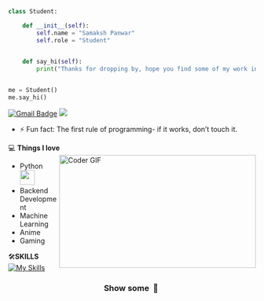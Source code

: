 ```python



class Student:

    def __init__(self):
        self.name = "Samaksh Panwar"
        self.role = "Student"
        

    def say_hi(self):
        print("Thanks for dropping by, hope you find some of my work interesting.")


me = Student()
me.say_hi()
```

[![Gmail Badge](https://img.shields.io/badge/-samaksh-c14438?style=flat-square&logo=Gmail&logoColor=white&link=mailto:samakshpanwar66@gmail.com)](mailto:samakshpanwar66@gmail.com) ![](https://komarev.com/ghpvc/?username=samakshpanwar&color=blueviolet)


- ⚡ Fun fact: The first rule of programming- if it works, don’t touch it.

💻 **Things I love**                                                                                        <img align="right" src="https://media4.giphy.com/media/v1.Y2lkPTc5MGI3NjExcGhxMGM2bXJqcG1idzFnN2R5OXF0ZjlwZW81bHJucjZ6eG5qNWpwNSZlcD12MV9pbnRlcm5hbF9naWZfYnlfaWQmY3Q9Zw/JqmupuTVZYaQX5s094/giphy.gif" alt="Coder GIF" width="400" height="230">
- Python <img src="https://media.giphy.com/media/WUlplcMpOCEmTGBtBW/giphy.gif" width="30">    
- Backend Development                                                                           
- Machine Learning                                                                           
- Anime
- Gaming





  
    


🛠**SKILLS**
[![My Skills](https://skillicons.dev/icons?i=html,css,py,c,cpp,ps,pr,ae,blender,mysql&perline=10)](https://skillicons.dev)







<div align="center">
    <h3 align="center">Show some &nbsp;🤍&nbsp;</h3>
</div>
